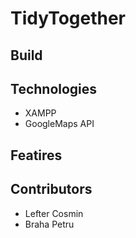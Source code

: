 # TidyTogether

## Build

## Technologies

- XAMPP
- GoogleMaps API

## Featires

## Contributors

- Lefter Cosmin
- Braha Petru
